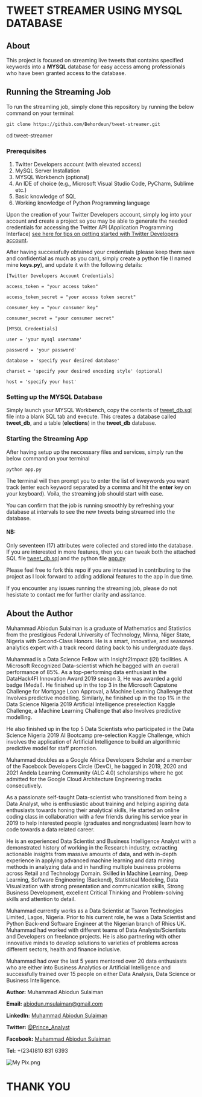 # TWEET STREAMER USING MYSQL DATABASE

## About

This project is focused on streaming live tweets that contains specified keywords into a **MYSQL** database for easy access among professionals who have been granted access to the database.

## Running the Streaming Job

To run the streamling job, simply clone this repository by running the below command on your terminal:

`git clone https://github.com/Behordeun/tweet-streamer.git`

cd tweet-streamer

### Prerequisites

1. Twitter Developers account (with elevated access)
2. MySQL Server Installation
3. MYSQL Workbench (optional)
4. An IDE of choice (e.g., Microsoft Visual Studio Code, PyCharm, Sublime etc.)
5. Basic knowledge of SQL
6. Working knowledge of Python Programming language

Upon the creation of your Twitter Developers account, simply log into your account and create a project so you may be able to generate the needed credentials for accessing the Twitter API (Application Programming Interface) [see here for tips on getting started with Twitter Developers account](https://developer.twitter.com/en/docs/tutorials/step-by-step-guide-to-making-your-first-request-to-the-twitter-api-v2).

After having successfully obtained your credentials (please keep them save and confidential as much as you can), simply create a python file (I named mine **keys.py**), and update it with the following details:

`[Twitter Developers Account Credentials]`

`access_token = "your access token" `

`access_token_secret = "your access token secret" `

`consumer_key = "your consumer key" `

`consumer_secret = "your consumer secret"`

`[MYSQL Credentials]`

`user = 'your mysql username'`

`password = 'your password'`

`database = 'specify your desired database'`

`charset = 'specify your desired encoding style' (optional)`

`host = 'specify your host'`

### Setting up the MYSQL Database

Simply launch your MYSQL Workbench, copy the contents of [tweet_db.sql]() file into a blank SQL tab and execute. This creates a database called **tweet_db**, and a table (**elections**) in the **tweet_db** database.

### Starting the Streaming App

After having setup up the neccessary files and services, simply run the below command on your terminal

`python app.py`

The terminal will then prompt you to enter the list of kweywords you want track (enter each keyword separated by a comma and hit the **enter** key on your keyboard). Voila, the streaming job should start with ease.

You can confirm that the job is running smoothly by refreshing your database at intervals to see the new tweets being streamed into the database.

#### NB:

Only seventeen (17) attributes were collected and stored into the database. If you are interested in more features, then you can tweak both the attached SQL file [tweet_db.sql]() and the python file [app.py]()

Please feel free to fork this repo if you are interested in contributing to the project as I look forward to adding addional features to the app in due time.

If you encounter any issues running the streaming job, please do not hesistate to contact me for further clarity and assitance.

## About the Author

Muhammad Abiodun Sulaiman is a graduate of Mathematics and Statistics from the prestigious Federal University of Technology, Minna, Niger State, Nigeria with Second-Class Honors. He is a smart, innovative, and seasoned analytics expert with a track record dating back to his undergraduate days.

Muhammad is a Data Science Fellow with Insight2Impact (i2i) facilities. A Microsoft Recognized Data-scientist which he bagged with an overall performance of 85%.  As a top-performing data enthusiast in the DataHack4FI Innovation Award 2019 season 3, He was awarded a gold badge (Medal). He finished up in the top 3 in the Microsoft Capstone Challenge for Mortgage Loan Approval, a Machine Learning Challenge that Involves predictive modelling. Similarly, he finished up in the top 1% in the Data Science Nigeria 2019 Artificial Intelligence preselection Kaggle Challenge, a Machine Learning Challenge that also Involves predictive modelling.

He also finished up in the top 5 Data Scientists who participated in the Data Science Nigeria 2019 AI Bootcamp pre-selection Kaggle Challenge, which involves the application of Artificial Intelligence to build an algorithmic predictive model for staff promotion.

Muhammad doubles as a Google Africa Developers Scholar and a member of the Facebook Developers Circle (DevC), he bagged in 2019, 2020 and 2021 Andela Learning Community (ALC 4.0) scholarships where he got admitted for the Google Cloud Architecture Engineering tracks consecutively.

 As a passionate self-taught Data-scientist who transitioned from being a Data Analyst, who is enthusiastic about training and helping aspiring data enthusiasts towards honing their analytical skills, He started an online coding class in collaboration with a few friends during his service year in 2019 to help interested people (graduates and nongraduates) learn how to code towards a data related career.

He is an experienced Data Scientist and Business Intelligence Analyst with a demonstrated history of working in the Research industry, extracting actionable insights from massive amounts of data, and with in-depth experience in applying advanced machine learning and data mining methods in analyzing data and in handling multiple business problems across Retail and Technology Domain. Skilled in Machine Learning, Deep Learning, Software Engineering (Backend), Statistical Modeling, Data Visualization with strong presentation and communication skills, Strong Business Development, excellent Critical Thinking and Problem-solving skills and attention to detail.

Muhammad currently works as a Data Scientist at Tsaron Technologies Limited, Lagos, Nigeria. Prior to his current role, he was a Data Scientist and Python Back-end Software Engineer at the Nigerian branch of Rhics UK. Muhammad had worked with different teams of Data Analysts/Scientists and Developers on freelance projects. He is also partnering with other innovative minds to develop solutions to varieties of problems across different sectors, health and finance inclusive.

Muhammad had over the last 5 years mentored over 20 data enthusiasts who are either into Business Analytics or Artificial Intelligence and successfully trained over 15 people on either Data Analysis, Data Science or Business Intelligence.

__Author:__ Muhammad Abiodun Sulaiman

__Email:__ abiodun.msulaiman@gmail.com

__LinkedIn:__ [Muhammad Abiodun Sulaiman](https://www.linkedin.com/in/muhammad-abiodun-sulaiman)

__Twitter:__ [@Prince_Analyst](https://www.twitter.com/Prince_Analyst)

__Facebook:__ [Muhammad Abiodun Sulaiman](https://www.facebook.com/muhammad.herbehordeun)

__Tel:__ +(234)810 831 6393

![My Pix.png](https://user-images.githubusercontent.com/45925374/140731559-e56f334c-8e89-48b8-92f7-fbe66a7447d9.png)

# THANK YOU
